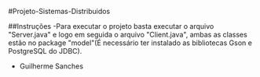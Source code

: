 #Projeto-Sistemas-Distribuidos

##Instruções
-Para executar o projeto basta executar o arquivo "Server.java" e logo em seguida o arquivo "Client.java", ambas as classes estão no package "model"(É necessário ter instalado as bibliotecas Gson e PostgreSQL do JDBC).

- Guilherme Sanches